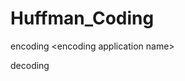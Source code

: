 # Huffman_Coding
encoding \<encoding application name> <encoding file> <output filename>
  
decoding <decoding application name> <decoding file> <output filename>
